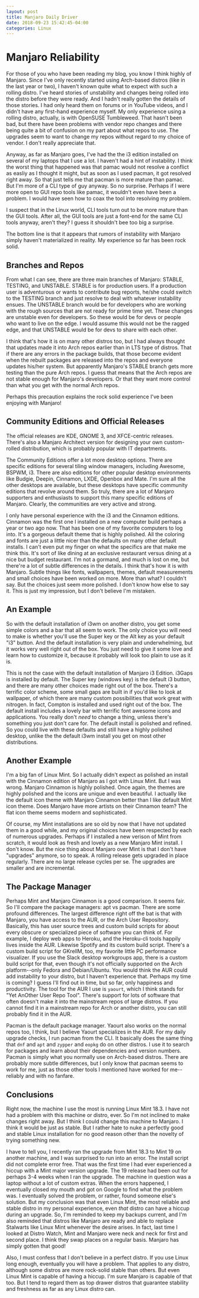 ```yaml
---
layout: post
title: Manjaro Daily Driver
date: 2018-09-23 15:42:45-04:00
categories: Linux
---
```

# Manjaro Reliability

For those of you who have been reading my blog, you know I think highly of Manjaro.  Since I've only recently started using
Arch-based distros (like in the last year or two), I haven't known quite what to expect with such a rolling distro.  I've heard
stories of unstability and changes being rolled into the distro before they were ready.  And I hadn't really gotten the details of
those stories.  I had only heard them on forums or in YouTube videos, and I didn't have any first-hand experience myself.  My only
experience using a rolling distro, actually, is with OpenSUSE Tumbleweed.  That hasn't been bad, but there have been problems with
vendor repo changes and there being quite a bit of confusion on my part about what repos to use.  The upgrades seem to want to change
my repos without regard to my choice of vendor.  I don't really appreciate that.

Anyway, as far as Manjaro goes, I've had the the i3 edition installed on several of my laptops that I use a lot.  I haven't had a
hint of instability.  I think the worst thing that happened was that pamac would not resolve a conflict as easliy as I thought it
might, but as soon as I used pacman, it got resolved right away.  So that just tells me that pacman is more mature than pamac.  But
I'm more of a CLI type of guy anyway.  So no surprise.  Perhaps if I were more open to GUI repo tools like pamac, it wouldn't even
have been a problem.  I would have seen how to coax the tool into resolving my problem.  

I suspect that in the Linux world, CLI tools turn out to be more mature than the GUI tools.  After all, the GUI tools are just a
font-end for the same CLI tools anyway, aren't they?  I guess it shouldn't bee too big a surprise.

The bottom line is that it appears that rumors of instability with Manjaro simply haven't materialized in reality.  My experience so
far has been rock solid.  

## Branches and Repos

From what I can see, there are three main branches of Manjaro: STABLE, TESTING, and UNSTABLE. STABLE is for production users. If a
production user is adventurous or wants to contribute bug reports, he/she could switch to the TESTING branch and just resolve to deal
with whatever instability ensues.  The UNSTABLE branch would be for developers who are working with the rough sources that are not
ready for prime time yet.  These changes are unstable even for developers.  So these would be for devs or people who want to live on
the edge.  I would assume this would not be the ragged edge, and that UNSTABLE would be for devs to share with each other.

I think that's how it is on many other distros too, but I had always thought that updates made it into Arch repos earlier than in LTS
type of distros.  That if there are any errors in the package builds, that those become evident when the rebuilt packages are
released into the repos and everyone updates his/her system. But apparently Manjaro's STABLE branch gets more testing than the pure
Arch repos.  I guess that means that the Arch repos are not stable enough for Manjaro's developers.  Or that they want more control
than what you get with the normal Arch repos. 

Perhaps this precaution explains the rock solid experience I've been enjoying with Manjaro!

## Community Editions and Official Releases

The official releases are KDE, GNOME 3, and XFCE-centric releases.  There's also a Manjaro Architect version for designing your own
custom-rolled distribution, which is probably popular with IT departments.

The Community Editions offer a lot more desktop options.  There are specific editions for several tiling window managers, including
Awesome, BSPWM, i3.  There are also editions for other popular desktop environments like Budgie, Deepin, Cinnamon, LXDE, Openbox and
Mate.   I'm sure all the other desktops are available, but these desktops have specific community editions that revolve around them.
So truly, there are a lot of Manjaro supporters and enthusiasts to support this many specific editions of Manjaro.  Clearly, the
communities are very active and strong.

I only have personal experience with the i3 and the Cinnamon editions.  Cinnamon was the first one I installed on a new computer
build perhaps a year or two ago now.  That has been one of my favorite computers to log into.  It's a gorgeous default theme that is
highly polished.  All the coloring and fonts are just a little nicer than the defaults on many other default installs.  I can't even
put my finger on what the specifics are that make me think this.  It's sort of like dining at an exclusive restaurant versus dining
at a nice but budget restaurant.  I'm not a gormand, and much is lost on me, but there're a lot of subtle differences in the details.
I think that's how it is with Manjaro.  Subtle things like fonts, wallpapers, themes, default measurements and small choices have
been worked on more.  More than what?  I couldn't say.  But the choices just seem more polished.  I don't know how else to say it.
This is just my impression, but I don't believe I'm mistaken.

## An Example

So with the default installation of i3wm on another distro, you get some simple colors and a bar that all seem to work.  The only
choice you will need to make is whether you'll use the Super key or the Alt key as your default "i3" button.  And the default
installation is very plain and underwhelming, but it works very well right out of the box.  You just need to give it some love and
learn how to customize it, because it probably will look too plain to use as it is.

This is not the case with the default installation of Manjaro i3 Edition.  i3Gaps is installed by default.  The Super key (windows
key) is the default i3 button, and there are many other choices made right out of the box.  There's a terrific color scheme, some
small gaps are built in if you'd like to look at wallpaper, of which there are many custom possibilities that work great with
nitrogen.  In fact, Compton is installed and used right out of the box.  The default install includes a lovely bar with terrific font
awesome icons and applications.  You really don't *need* to change a thing, unless there's something you just don't care for.  The
default install is polished and refined.  So you could live with these defaults and still have a highly polished desktop, unlike the
the default i3wm install you get on most other distributions.

## Another Example

I'm a big fan of Linux Mint.  So I actually didn't expect as polished an install with the Cinnamon edition of Manjaro as I got with
Linux Mint.  But I was wrong.  Manjaro Cinnamon is highly polished.  Once again, the themes are highly polished and the icons are
unique and even beautiful.  I actually like the default icon theme with Manjaro Cinnamon better than I like default Mint icon theme.
Does Manjaro have more artists on their Cinnamon team? The flat icon theme seems modern and sophisticated. 

Of course, my Mint installations are so old by now that I have not updated them in a good while, and my original choices have been
respected by each of numerous upgrades.  Perhaps if I installed a new verison of Mint from scratch, it would look as fresh and lovely
as a new Manjaro Mint install.  I don't know.  But the nice thing about Manjaro over Mint is that I don't have "upgrades" anymore, so
to speak.  A rolling release gets upgraded in place regularly.  There are no large release cycles per se.  The upgrades are smaller
and are incremental.  

## The Package Manager

Perhaps Mint and Manjaro Cinnamon is a good comparison.  It seems fair.  So I'll compare the package managers: apt vs pacman.  There
are some profound differences.  The largest difference right off the bat is that with Manjaro, you have access to the AUR, or the
Arch User Repository.  Basically, this has user source trees and custom build scripts for about every obscure or specialized piece of
software you can think of.  For example, I deploy web apps to Heroku, and the Heroku-cli tools happily lives inside the AUR.
Likewise Spotify and its custom build script.  There's a custom build script for GKrellM, too, my favorite little PC performance
visualizer.  If you use the Slack desktop workgroups app, there is a custom build script for that, even though it's not officially
supported on the Arch platform--only Fedora and Debian/Ubuntu.  You would think the AUR could add instability to your distro, but I
haven't experience that.  Perhaps my time is coming?  I guess I'll find out in time, but so far, only happiness and productivity.
The tool for the AUR I use is `yaourt`, which I think stands for "Yet AnOther User Repo Tool".  There's support for lots of software
that often doesn't make it into the mainstream repos of large distros.  If you cannot find it in a mainstream repo for Arch or
another distro, you can still probably find it in the AUR.

Pacman is the default package manager.  Yaourt also works on the normal repos too, I think, but I believe Yaourt specializes in the
AUR.  For my daily upgrade checks, I run pacman from the CLI.  It basically does the same thing that `dnf` and `apt` and `zypper` and
`eopkg` do on other distros.  I use it to search for packages and learn about their dependencies and version numbers.  Pacman is
simply what you normally use on Arch-based distros.  There are probably more subtle differences, but I only know that pacman seems to
work for me, just as those other tools I mentioned have worked for me--reliably and with no fanfare.

## Conclusions

Right now, the machine I use the most is running Linux Mint 18.3.  I have not had a problem with this machine or distro, ever.  So
I'm not inclined to make changes right away.  But I think I could change this machine to Manjaro.  I think it would be just as
stable.  But I rather hate to nuke a perfectly good and stable Linux installation for no good reason other than the novelty of trying
something new.  

I have to tell you, I recently ran the upgrade from Mint 18.3 to Mint 19 on another machine, and I was surprised to run into an
error.  The install script did not complete error free.  That was the first time I had ever experienced a hiccup with a Mint major
version upgrade.  The 19 release had been out for perhaps 3-4 weeks when I ran the upgrade.  The machine in question was a laptop
without a lot of custom extras.  When the errors happened, I eventually closed my mouth and got on Google to find what the problem
was.  I eventually solved the problem, or rather, found someone else's solution.  But my conclusion was that even Linux Mint, the
most reliable and stable distro in my personal experience, even *that* distro can have a hiccup during an upgrade.  So, I'm reminded
to keep my backups current, and I'm also reminded that distros like Manjaro are ready and able to replace Stalwarts like Linux Mint
whenever the desire arises.  In fact, last time I looked at Distro Watch, Mint and Manjaro were neck and neck for first and second
place.  I think they swap places on a regular basis.  Manjaro has simply gotten that good!

Also, I must confess that I don't believe in a perfect distro.  If you use Linux long enough, eventually you will have a problem.
That applies to any distro, although some distros are more rock-solid stable than others.  But even Linux Mint is capable of having a
hiccup.  I'm sure Manjaro is capable of that too.  But I tend to regard them as top drawer distros that guarantee stability and
freshness as far as any Linux distro can.



